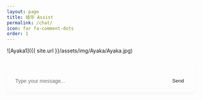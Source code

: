 ```yaml
---
layout: page
title: 绫华 Assist
permalink: /chat/
icon: far fa-comment-dots
order: 1
---
```

![Ayaka1]({{ site.url }}/assets/img/Ayaka/Ayaka.jpg)
<style>
#chat-container {
  max-width: 1000px;
  margin: 2em auto;
  border-radius: 10px;
  padding: 1em;
  background-color: var(--card-bg);
  border: 1px solid var(--border-color);
  box-shadow: 0 4px 8px rgba(0,0,0,0.03);
  font-family: var(--font-family-sans);
}

#messages {
  max-height: 400px;
  overflow-y: auto;
  margin-bottom: 1em;
}

.message {
  margin-bottom: 1em;
  padding: 0.7em 1em;
  border-radius: 10px;
  white-space: pre-wrap;
  line-height: 1.5;
  word-break: break-word;
}

.message.user {
  background-color: var(--highlight-bg);
  color: var(--text-color);
  text-align: right;
}

.message.bot {
  background-color: var(--body-bg);
  color: var(--text-color);
  text-align: left;
}

#input-area {
  display: flex;
  gap: 0.5em;
}

#user-input {
  flex: 1;
  padding: 0.6em;
  border-radius: 6px;
  border: 1px solid var(--border-color);
  font-size: 1em;
  background-color: var(--input-bg);
  color: var(--text-color);
}

#send-button {
  padding: 0.6em 1.2em;
  border: none;
  background-color: var(--btn-bg);
  color: var(--btn-color);
  border-radius: 6px;
  cursor: pointer;
}

#send-button:hover {
  background-color: var(--btn-hover-bg);
}
</style>

<div id="chat-container">
  <div id="messages"></div>
  <div id="input-area">
    <input id="user-input" placeholder="Type your message..." />
    <button id="send-button" onclick="sendMessage()">Send</button>
  </div>
</div>

<script>
const API_URL = "https://web-production-2f71a.up.railway.app/chat";

// Generate or retrieve session ID
let sessionId = localStorage.getItem("chat_session_id");
if (!sessionId) {
  sessionId = crypto.randomUUID();
  localStorage.setItem("chat_session_id", sessionId);
}

let history = [];

async function sendMessage() {
  const input = document.getElementById("user-input");
  const text = input.value.trim();
  if (!text) return;

  appendMessage("user", text);
  history.push({ role: "user", content: text });
  input.value = "";

  try {
    const response = await fetch(API_URL, {
      method: "POST",
      headers: { "Content-Type": "application/json" },
      body: JSON.stringify({
        session_id: sessionId,
        messages: history
      }),
    });

    const data = await response.json();
    const botReply = data.content;
    history.push({ role: "assistant", content: botReply });
    appendMessage("bot", botReply);
  } catch (err) {
    appendMessage("bot", "⚠️ Error talking to server.");
  }
}

// Allow sending message by pressing Enter
document.getElementById("user-input").addEventListener("keydown", function (event) {
  if (event.key === "Enter" && !event.shiftKey) {
    event.preventDefault();
    sendMessage();
  }
});

function appendMessage(role, content) {
  const messagesDiv = document.getElementById("messages");
  const messageDiv = document.createElement("div");
  messageDiv.className = `message ${role}`;
  messageDiv.textContent = content;
  messagesDiv.appendChild(messageDiv);
  messagesDiv.scrollTop = messagesDiv.scrollHeight;
}
</script>